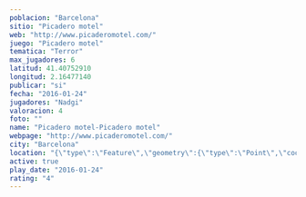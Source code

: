 ```yaml
---
poblacion: "Barcelona"
sitio: "Picadero motel"
web: "http://www.picaderomotel.com/"
juego: "Picadero motel"
tematica: "Terror"
max_jugadores: 6
latitud: 41.40752910
longitud: 2.16477140
publicar: "si"
fecha: "2016-01-24"
jugadores: "Nadgi"
valoracion: 4
foto: ""
name: "Picadero motel-Picadero motel"
webpage: "http://www.picaderomotel.com/"
city: "Barcelona"
location: "{\"type\":\"Feature\",\"geometry\":{\"type\":\"Point\",\"coordinates\":[2.1647714,41.4075291]}}"
active: true
play_date: "2016-01-24"
rating: "4"
---
```

